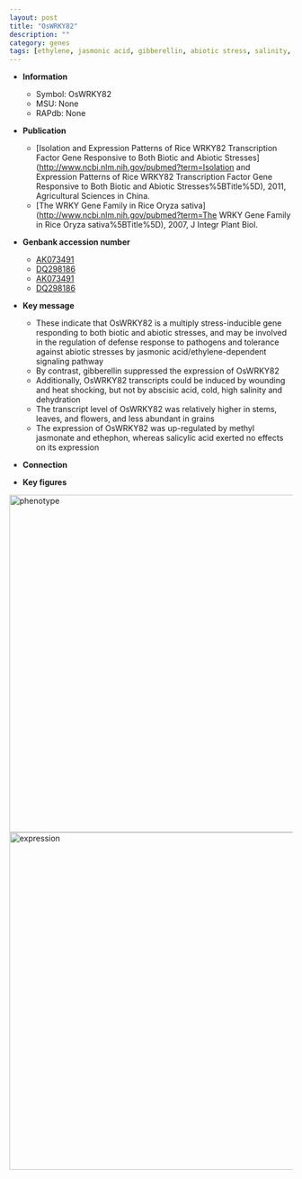 ```yaml
---
layout: post
title: "OsWRKY82"
description: ""
category: genes
tags: [ethylene, jasmonic acid, gibberellin, abiotic stress, salinity, defense response, flower, defense, jasmonic, grain, biotic stress, jasmonate, stem, salicylic acid]
---
```


* **Information**  
    + Symbol: OsWRKY82  
    + MSU: None  
    + RAPdb: None  

* **Publication**  
    + [Isolation and Expression Patterns of Rice WRKY82 Transcription Factor Gene Responsive to Both Biotic and Abiotic Stresses](http://www.ncbi.nlm.nih.gov/pubmed?term=Isolation and Expression Patterns of Rice WRKY82 Transcription Factor Gene Responsive to Both Biotic and Abiotic Stresses%5BTitle%5D), 2011, Agricultural Sciences in China.
    + [The WRKY Gene Family in Rice Oryza sativa](http://www.ncbi.nlm.nih.gov/pubmed?term=The WRKY Gene Family in Rice Oryza sativa%5BTitle%5D), 2007, J Integr Plant Biol.

* **Genbank accession number**  
    + [AK073491](http://www.ncbi.nlm.nih.gov/nuccore/AK073491)
    + [DQ298186](http://www.ncbi.nlm.nih.gov/nuccore/DQ298186)
    + [AK073491](http://www.ncbi.nlm.nih.gov/nuccore/AK073491)
    + [DQ298186](http://www.ncbi.nlm.nih.gov/nuccore/DQ298186)

* **Key message**  
    + These indicate that OsWRKY82 is a multiply stress-inducible gene responding to both biotic and abiotic stresses, and may be involved in the regulation of defense response to pathogens and tolerance against abiotic stresses by jasmonic acid/ethylene-dependent signaling pathway
    + By contrast, gibberellin suppressed the expression of OsWRKY82
    + Additionally, OsWRKY82 transcripts could be induced by wounding and heat shocking, but not by abscisic acid, cold, high salinity and dehydration
    + The transcript level of OsWRKY82 was relatively higher in stems, leaves, and flowers, and less abundant in grains
    + The expression of OsWRKY82 was up-regulated by methyl jasmonate and ethephon, whereas salicylic acid exerted no effects on its expression

* **Connection**  

* **Key figures**  
<img src="http://ricencode.github.io/images/OsWRKY82.pheno.png" alt="phenotype"  style="width: 600px;"/>

<img src="http://ricencode.github.io/images/OsWRKY82.exp.png" alt="expression"  style="width: 600px;"/>


